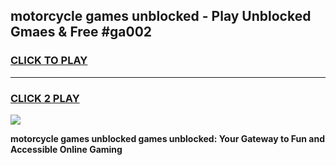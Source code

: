 
## motorcycle games unblocked - Play Unblocked Gmaes & Free #ga002
<h3>
<a href="https://news.freeplayer.one?title=motorcycle_games_unblocked&ref=26F">CLICK TO PLAY</a></h3>
<hr>

<h3>
<a href="https://news.freeplayer.one?title=motorcycle_games_unblocked&ref=26F">CLICK 2 PLAY</a>
  
</h3>

<a href="https://news.freeplayer.one?title=motorcycle_games_unblocked&ref=26F/"><img src="https://clearcache.store/games.png"></a>


**motorcycle games unblocked games unblocked: Your Gateway to Fun and Accessible Online Gaming**
